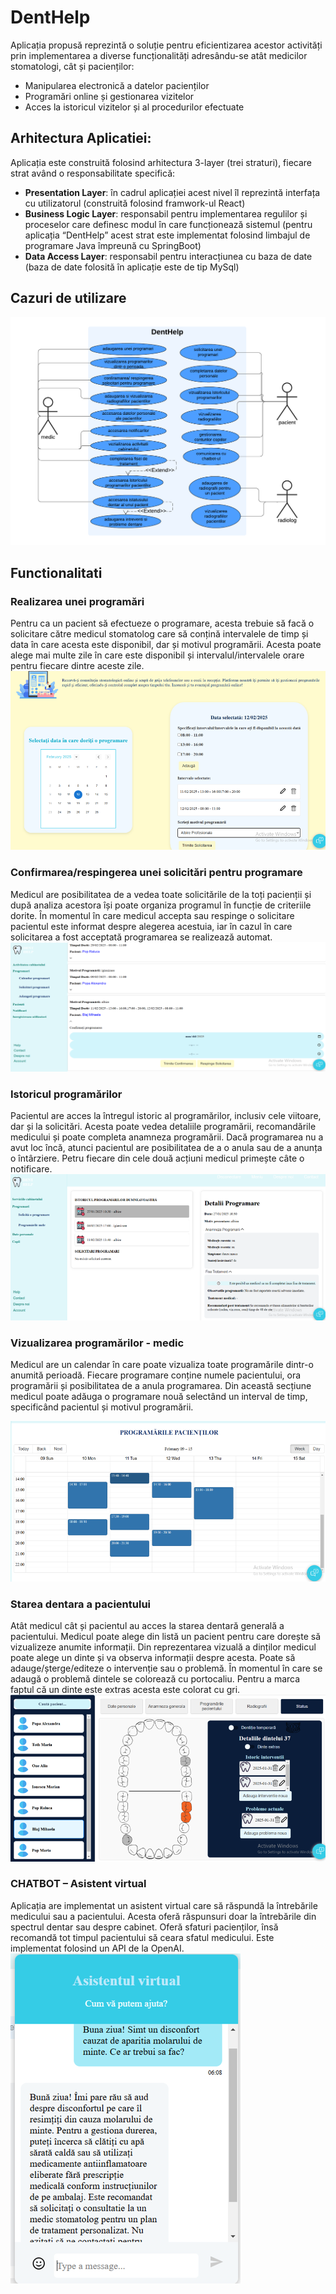 # DentHelp
Aplicația propusă reprezintă o soluție pentru eficientizarea acestor activități prin implementarea a diverse funcționalități adresându-se atât medicilor stomatologi, cât și pacienților:
  - Manipularea electronică a datelor pacienților
  - Programări online și gestionarea vizitelor
  - Acces la istoricul vizitelor și al procedurilor efectuate

## Arhitectura Aplicatiei:
Aplicația este construită folosind arhitectura 3-layer (trei straturi), fiecare strat având o responsabilitate specifică:
  - **Presentation Layer**: în cadrul aplicației acest nivel îl reprezintă interfața cu utilizatorul (construită folosind framwork-ul React)
  - **Business Logic Layer**: responsabil pentru implementarea regulilor și proceselor care definesc modul în care funcționează sistemul (pentru aplicația “DentHelp” acest strat este implementat folosind limbajul 
 de programare Java împreună cu SpringBoot)
  - **Data Access Layer**: responsabil pentru interacțiunea cu baza de date (baza de date folosită în aplicație este de tip MySql)

## Cazuri de utilizare ## 
![diagrama uc](doc/use_case.png)

## Functionalitati
  ### Realizarea unei programări
  Pentru ca un pacient să efectueze o programare, acesta trebuie să facă o solicitare către medicul stomatolog care să conțină intervalele de timp și data în care acesta este disponibil, dar și motivul programării.
Acesta poate alege mai multe zile în care este disponibil și intervalul/intervalele orare pentru fiecare dintre aceste zile.
![makeApp](doc/makeApp.png)

  ### Confirmarea/respingerea unei solicitări pentru programare
Medicul are posibilitatea de a vedea toate solicitările de la toți pacienții și după analiza acestora își poate organiza programul în funcție de criteriile dorite. În momentul în care medicul accepta sau respinge o solicitare pacientul este informat despre alegerea acestuia, iar în cazul în care solicitarea a fost acceptată programarea se realizează automat.
  ![confirm](doc/confirmApp.png)

  ### Istoricul programărilor

  Pacientul are acces la întregul istoric al programărilor, inclusiv cele viitoare, dar și la solicitări.  Acesta poate vedea detaliile programării, recomandările medicului și poate completa anamneza programării.   Dacă programarea nu a avut loc încă, atunci pacientul are posibilitatea de a o anula sau de a anunța o întârziere. Petru fiecare din cele două acțiuni medicul primește câte o notificare.
  ![appHistory](doc/appHistory.png)

  ### Vizualizarea programărilor - medic
  Medicul are un calendar în care poate vizualiza toate programările dintr-o anumită perioadă. Fiecare programare conține numele pacientului, ora programării și posibilitatea de a anula programarea. 
  Din această secțiune medicul poate adăuga o programare nouă selectând un interval de timp, specificând pacientul și motivul programării.

  ![appMed](doc/appMed.png)

  ### Starea dentara a pacientului
  Atât medicul cât și pacientul au acces la starea dentară generală a pacientului.
  Medicul poate alege din listă un pacient pentru care dorește să vizualizeze anumite informații. Din reprezentarea vizuală a dinților medicul poate alege un dinte și va observa informații despre acesta. Poate să   adauge/șterge/editeze o intervenție sau o problemă. În momentul în care se adaugă o problemă dintele se colorează cu portocaliu. Pentru a marca faptul că un dinte este extras acesta este colorat cu gri.
  ![status](doc/status.png)

  ### CHATBOT – Asistent virtual
  Aplicația are implementat un asistent virtual care să răspundă la întrebările medicului sau a pacientului.  Acesta oferă răspunsuri doar la întrebările din spectrul dentar sau despre cabinet. Oferă sfaturi        pacienților, însă recomandă tot timpul pacientului să ceara sfatul medicului.
  Este implementat folosind un API de la OpenAI.
  ![chatbot](doc/chatbot.png)
